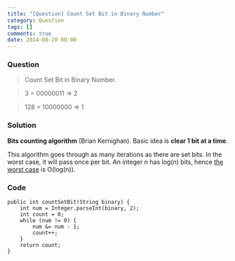 ```yaml
---
title: "[Question] Count Set Bit in Binary Number"
category: Question
tags: []
comments: true
date: 2014-08-20 00:00
---
```



### Question 

> Count Set Bit in Binary Number.

> 3 = 00000011 => 2

> 128 = 10000000 => 1

### Solution

__Bits counting algorithm__ (Brian Kernighan). Basic idea is __clear 1 bit at a time__. 

This algorithm goes through as many iterations as there are set bits. In the worst case, it will pass once per bit. An integer n has log(n) bits, hence [the worst case](http://stackoverflow.com/a/12381102) is O(log(n)).

### Code

	public int countSetBit(String binary) {
		int num = Integer.parseInt(binary, 2);
		int count = 0;
		while (num != 0) {
			num &= num - 1;
			count++;
		}
		return count;
	}
